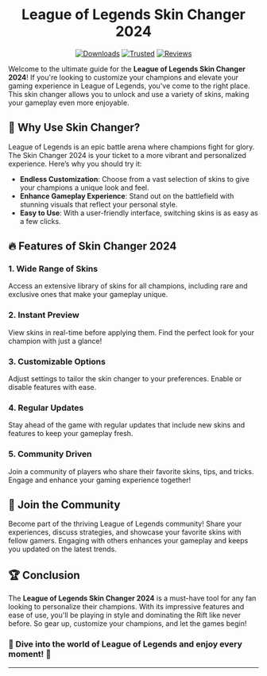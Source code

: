 <div align="center">
  <h1> League of Legends Skin Changer 2024</h1>
  
  [![Downloads](https://img.shields.io/badge/Downloads-10k%2B-FF4500?style=for-the-badge&logo=download&logoColor=white)](#)
  [![Trusted](https://img.shields.io/badge/Trusted-5%20Stars-32CD32?style=for-the-badge)](#)
  [![Reviews](https://img.shields.io/badge/Reviews-%E2%98%85%E2%98%85%E2%98%85%E2%98%85%E2%98%85-Gold?style=for-the-badge)](#)
  
</div>

<div align="center">

</div>

Welcome to the ultimate guide for the <strong>League of Legends Skin Changer 2024</strong>! If you're looking to customize your champions and elevate your gaming experience in League of Legends, you've come to the right place. This skin changer allows you to unlock and use a variety of skins, making your gameplay even more enjoyable.

## 🌟 Why Use Skin Changer?

League of Legends is an epic battle arena where champions fight for glory. The Skin Changer 2024 is your ticket to a more vibrant and personalized experience. Here’s why you should try it:

- <strong>Endless Customization</strong>: Choose from a vast selection of skins to give your champions a unique look and feel.
- <strong>Enhance Gameplay Experience</strong>: Stand out on the battlefield with stunning visuals that reflect your personal style.
- <strong>Easy to Use</strong>: With a user-friendly interface, switching skins is as easy as a few clicks.

## 🔥 Features of Skin Changer 2024

### 1. <strong>Wide Range of Skins</strong>
Access an extensive library of skins for all champions, including rare and exclusive ones that make your gameplay unique.

### 2. <strong>Instant Preview</strong>
View skins in real-time before applying them. Find the perfect look for your champion with just a glance!

### 3. <strong>Customizable Options</strong>
Adjust settings to tailor the skin changer to your preferences. Enable or disable features with ease.

### 4. <strong>Regular Updates</strong>
Stay ahead of the game with regular updates that include new skins and features to keep your gameplay fresh.

### 5. <strong>Community Driven</strong>
Join a community of players who share their favorite skins, tips, and tricks. Engage and enhance your gaming experience together!

## 🎉 Join the Community

Become part of the thriving League of Legends community! Share your experiences, discuss strategies, and showcase your favorite skins with fellow gamers. Engaging with others enhances your gameplay and keeps you updated on the latest trends.

## 🏆 Conclusion

The <strong>League of Legends Skin Changer 2024</strong> is a must-have tool for any fan looking to personalize their champions. With its impressive features and ease of use, you'll be playing in style and dominating the Rift like never before. So gear up, customize your champions, and let the games begin!

### 🌊 Dive into the world of League of Legends and enjoy every moment! 🌊

---
